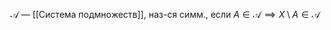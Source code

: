 $\mathcal{A}$ — [[Система подмножеств]], наз-ся симм., если $A \in \mathcal{A}\implies X\setminus A\in \mathcal{A}$
